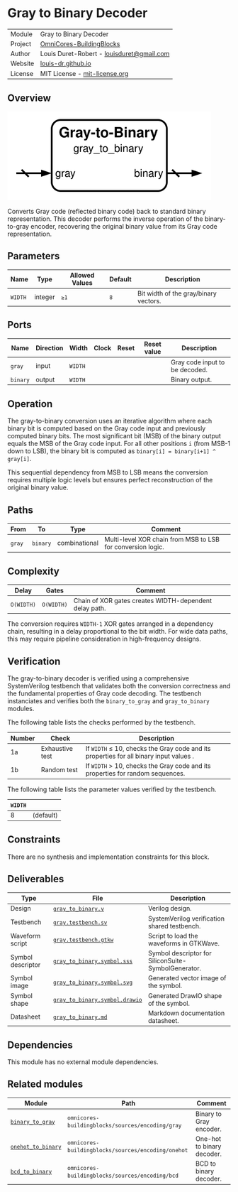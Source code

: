# Gray to Binary Decoder

|         |                                                                                  |
| ------- | -------------------------------------------------------------------------------- |
| Module  | Gray to Binary Decoder                                                           |
| Project | [OmniCores-BuildingBlocks](https://github.com/Louis-DR/OmniCores-BuildingBlocks) |
| Author  | Louis Duret-Robert - [louisduret@gmail.com](mailto:louisduret@gmail.com)         |
| Website | [louis-dr.github.io](https://louis-dr.github.io)                                 |
| License | MIT License - [mit-license.org](https://mit-license.org)                         |

## Overview

![gray_to_binary](gray_to_binary.symbol.svg)

Converts Gray code (reflected binary code) back to standard binary representation. This decoder performs the inverse operation of the binary-to-gray encoder, recovering the original binary value from its Gray code representation.

## Parameters

| Name    | Type    | Allowed Values | Default | Description                           |
| ------- | ------- | -------------- | ------- | ------------------------------------- |
| `WIDTH` | integer | `≥1`           | `8`     | Bit width of the gray/binary vectors. |

## Ports

| Name     | Direction | Width   | Clock | Reset | Reset value | Description                    |
| -------- | --------- | ------- | ----- | ----- | ----------- | ------------------------------ |
| `gray`   | input     | `WIDTH` |       |       |             | Gray code input to be decoded. |
| `binary` | output    | `WIDTH` |       |       |             | Binary output.                 |

## Operation

The gray-to-binary conversion uses an iterative algorithm where each binary bit is computed based on the Gray code input and previously computed binary bits. The most significant bit (MSB) of the binary output equals the MSB of the Gray code input. For all other positions `i` (from MSB-1 down to LSB), the binary bit is computed as `binary[i] = binary[i+1] ^ gray[i]`.

This sequential dependency from MSB to LSB means the conversion requires multiple logic levels but ensures perfect reconstruction of the original binary value.

## Paths

| From   | To       | Type          | Comment                                                     |
| ------ | -------- | ------------- | ----------------------------------------------------------- |
| `gray` | `binary` | combinational | Multi-level XOR chain from MSB to LSB for conversion logic. |

## Complexity

| Delay      | Gates      | Comment                                                |
| ---------- | ---------- | ------------------------------------------------------ |
| `O(WIDTH)` | `O(WIDTH)` | Chain of XOR gates creates WIDTH-dependent delay path. |

The conversion requires `WIDTH-1` XOR gates arranged in a dependency chain, resulting in a delay proportional to the bit width. For wide data paths, this may require pipeline consideration in high-frequency designs.

## Verification

The gray-to-binary decoder is verified using a comprehensive SystemVerilog testbench that validates both the conversion correctness and the fundamental properties of Gray code decoding. The testbench instanciates and verifies both the `binary_to_gray` and `gray_to_binary` modules.

The following table lists the checks performed by the testbench.

| Number | Check           | Description                                                                            |
| ------ | --------------- | -------------------------------------------------------------------------------------- |
| 1a     | Exhaustive test | If `WIDTH` ≤ 10, checks the Gray code and its properties for all binary input values . |
| 1b     | Random test     | If `WIDTH` > 10, checks the Gray code and its properties for random sequences.         |

The following table lists the parameter values verified by the testbench.

| `WIDTH` |           |
| ------- | --------- |
| 8       | (default) |

## Constraints

There are no synthesis and implementation constraints for this block.

## Deliverables

| Type              | File                                                           | Description                                         |
| ----------------- | -------------------------------------------------------------- | --------------------------------------------------- |
| Design            | [`gray_to_binary.v`](gray_to_binary.v)                         | Verilog design.                                     |
| Testbench         | [`gray.testbench.sv`](gray.testbench.sv)                       | SystemVerilog verification shared testbench.        |
| Waveform script   | [`gray.testbench.gtkw`](gray.testbench.gtkw)                   | Script to load the waveforms in GTKWave.            |
| Symbol descriptor | [`gray_to_binary.symbol.sss`](gray_to_binary.symbol.sss)       | Symbol descriptor for SiliconSuite-SymbolGenerator. |
| Symbol image      | [`gray_to_binary.symbol.svg`](gray_to_binary.symbol.svg)       | Generated vector image of the symbol.               |
| Symbol shape      | [`gray_to_binary.symbol.drawio`](gray_to_binary.symbol.drawio) | Generated DrawIO shape of the symbol.               |
| Datasheet         | [`gray_to_binary.md`](gray_to_binary.md)                       | Markdown documentation datasheet.                   |

## Dependencies

This module has no external module dependencies.

## Related modules

| Module                                              | Path                                               | Comment                    |
| --------------------------------------------------- | -------------------------------------------------- | -------------------------- |
| [`binary_to_gray`](binary_to_gray.md)               | `omnicores-buildingblocks/sources/encoding/gray`   | Binary to Gray encoder.    |
| [`onehot_to_binary`](../onehot/onehot_to_binary.md) | `omnicores-buildingblocks/sources/encoding/onehot` | One-hot to binary decoder. |
| [`bcd_to_binary`](bcd_to_binary.md)                 | `omnicores-buildingblocks/sources/encoding/bcd`    | BCD to binary decoder.     |
